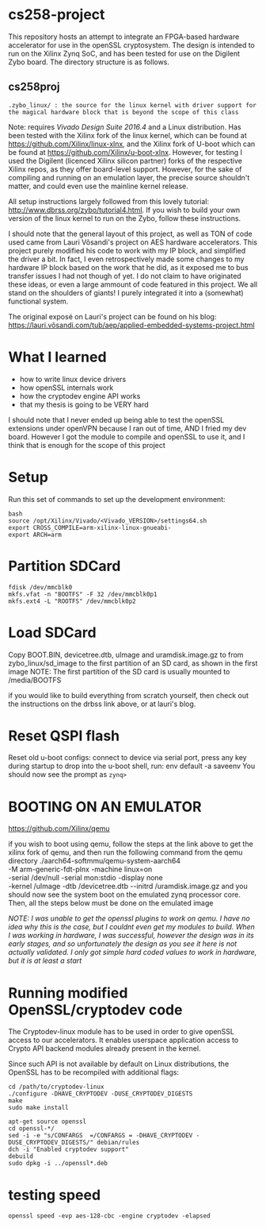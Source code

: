 # cs258-project

This repository hosts an attempt to integrate an FPGA-based hardware accelerator for use in the openSSL cryptosystem. The design is intended to run on the Xilinx Zynq SoC, and has been tested for use on the Digilent Zybo board. The directory structure is as follows. 
 
## cs258proj
	.zybo_linux/ : the source for the linux kernel with driver support for the magical hardware block that is beyond the scope of this class

Note: requires *Vivado Design Suite 2016.4* and a Linux distribution. Has been tested with the Xilinx fork of the linux kernel, which can be found at https://github.com/Xilinx/linux-xlnx, and the Xilinx fork of U-boot which can be found at https://github.com/Xilinx/u-boot-xlnx. However, for testing I used the Digilent (licenced Xilinx silicon partner) forks of the respective Xilinx repos, as they offer board-level support. However, for the sake of compiling and running on an emulation layer, the precise source shouldn't matter, and could even use the mainline kernel release.

All setup instructions largely followed from this lovely tutorial: http://www.dbrss.org/zybo/tutorial4.html. If you wish to build your own version of the linux kernel to run on the Zybo, follow these instructions.

I should note that the general layout of this project, as well as TON of code used came from Lauri Võsandi's project on AES hardware accelerators. This project purely modified his code to work with my IP block, and simplified the driver a bit. In fact, I even retrospectively made some changes to my hardware IP block based on the work that he did, as it exposed me to bus transfer issues I had not though of yet. I do not claim to have originated these ideas, or even a large ammount of code featured in this project. We all stand on the shoulders of giants! I purely integrated it into a (somewhat) functional system. 

The original exposé on Lauri's project can be found on his blog: https://lauri.võsandi.com/tub/aep/applied-embedded-systems-project.html


What I learned
=======================
- how to write linux device drivers
- how openSSL internals work
- how the cryptodev engine API works
- that my thesis is going to be VERY hard

I should note that I never ended up being able to test the openSSL extensions under openVPN because I ran out of time, AND I fried my dev board. However I got the module to compile and openSSL to use it, and I think that is enough for the scope of this project


Setup
=========================
Run this set of commands to set up the development
environment:

    bash
    source /opt/Xilinx/Vivado/<Vivado_VERSION>/settings64.sh
    export CROSS_COMPILE=arm-xilinx-linux-gnueabi-
    export ARCH=arm


Partition SDCard
==================
    fdisk /dev/mmcblk0
    mkfs.vfat -n "BOOTFS" -F 32 /dev/mmcblk0p1
    mkfs.ext4 -L "ROOTFS" /dev/mmcblk0p2

Load SDCard
==================
Copy BOOT.BIN, devicetree.dtb, uImage and uramdisk.image.gz to from zybo_linux/sd_image to the first partition of an SD card, as shown in the first image 
NOTE: The first partition of the SD card is usually mounted to /media/BOOTFS

if you would like to build everything from scratch yourself, then check out the instructions on the drbss link above, or at lauri's blog. 


Reset QSPI flash
================
Reset old u-boot configs: connect to device via serial port, press any key during startup
to drop into the u-boot shell, run:
    env default -a
    saveenv
You should now see the prompt as 
`zynq> `

# BOOTING ON AN EMULATOR

https://github.com/Xilinx/qemu

if you wish to boot using qemu, follow the steps at the link above to get the xilinx fork of qemu, and then run the following command from the qemu directory
	./aarch64-softmmu/qemu-system-aarch64 \
		-M arm-generic-fdt-plnx -machine linux=on \
		-serial /dev/null -serial mon:stdio -display none \
		-kernel <path>/uImage -dtb <path>/devicetree.dtb --initrd <path>/uramdisk.image.gz
and you should now see the system boot on the emulated zynq processor core. Then, all the steps below must be done on the emulated image

*NOTE: I was unable to get the openssl plugins to work on qemu. I have no idea why this is the case, but I couldnt even get my modules to build. When I was working in hardware, I was successful, however the design was in its early stages, and so unfortunately the design as you see it here is not actually validated. I only got simple hard coded values to work in hardware, but it is at least a start*

# Running modified OpenSSL/cryptodev code 
The Cryptodev-linux module has to be used in order to give openSSL access to our accelerators. It enables userspace application access to Crypto API backend modules already present in the kernel.

Since such API is not available by default on Linux distributions, the OpenSSL has to be recompiled with additional flags:

	cd /path/to/cryptodev-linux
	./configure -DHAVE_CRYPTODEV -DUSE_CRYPTODEV_DIGESTS
	make
	sudo make install
	
	apt-get source openssl
	cd openssl-*/
	sed -i -e "s/CONFARGS  =/CONFARGS = -DHAVE_CRYPTODEV -DUSE_CRYPTODEV_DIGESTS/" debian/rules
	dch -i "Enabled cryptodev support"
	debuild
	sudo dpkg -i ../openssl*.deb

# testing speed 
	openssl speed -evp aes-128-cbc -engine cryptodev -elapsed

